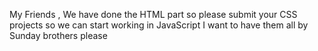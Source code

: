 My Friends , We have done the HTML part so please submit your CSS projects so we can start working in JavaScript I want to have them all by Sunday brothers please 
